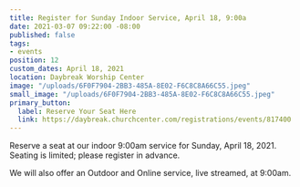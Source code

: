 ```yaml
---
title: Register for Sunday Indoor Service, April 18, 9:00a
date: 2021-03-07 09:22:00 -08:00
published: false
tags:
- events
position: 12
custom_dates: April 18, 2021
location: Daybreak Worship Center
image: "/uploads/6F0F7904-2BB3-485A-8E02-F6C8C8A66C55.jpeg"
small_image: "/uploads/6F0F7904-2BB3-485A-8E02-F6C8C8A66C55.jpeg"
primary_button:
  label: Reserve Your Seat Here
  link: https://daybreak.churchcenter.com/registrations/events/817400
---
```


Reserve a seat at our indoor 9:00am service for Sunday, April 18, 2021.  Seating is limited; please register in advance.

We will also offer an Outdoor and Online service, live streamed, at 9:00am.  